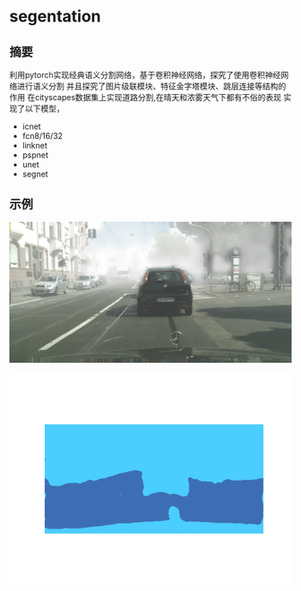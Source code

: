 # segentation

## 摘要
利用pytorch实现经典语义分割网络，基于卷积神经网络，探究了使用卷积神经网络进行语义分割
并且探究了图片级联模块、特征金字塔模块、跳层连接等结构的作用
在cityscapes数据集上实现道路分割,在晴天和浓雾天气下都有不俗的表现
实现了以下模型，
* icnet
* fcn8/16/32
* linknet
* pspnet
* unet
* segnet

## 示例

![demo](https://github.com/TrueNobility303/pytorch-segentation/blob/master/demo/foggy1.png)

![res](https://github.com/TrueNobility303/pytorch-segentation/blob/master/resdemo/foggy_fcn8/res_foggy1.png)
